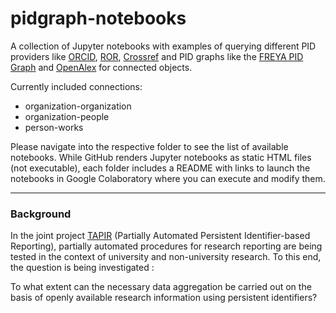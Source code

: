 # pidgraph-notebooks
A collection of Jupyter notebooks with examples of querying different PID providers like [ORCID](https://orcid.org/), [ROR](https://ror.readme.io/), [Crossref](https://www.crossref.org/) and PID graphs like the [FREYA PID Graph](https://blog.datacite.org/powering-the-pid-graph/) and [OpenAlex](https://openalex.org/about) for connected objects. 

Currently included connections:
* organization-organization
* organization-people
* person-works

Please navigate into the respective folder to see the list of available notebooks. While GitHub renders Jupyter notebooks as static HTML files (not executable), each folder includes a README with links to launch the notebooks in Google Colaboratory where you can execute and modify them.

----------------------------

### Background
In the joint project [TAPIR](https://projects.tib.eu/tapir/en/) (Partially Automated Persistent Identifier-based Reporting), partially automated procedures for research reporting are being tested in the context of university and non-university research. To this end, the question is being investigated : 

To what extent can the necessary data aggregation be carried out on the basis of openly available research information using persistent identifiers?